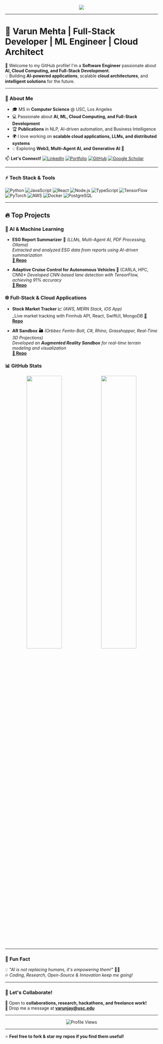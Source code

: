 <!-- Profile Header Animation -->
<p align="center">
  <img src="https://readme-typing-svg.herokuapp.com?font=Fira+Code&duration=5000&pause=1000&color=FFD700&center=true&vCenter=true&width=700&height=50&lines=Full-Stack+Developer+%7C+ML+Engineer+%7C+Cloud+Architect;Building+AI-powered+applications+and+scalable+systems;Exploring+Cloud%2C+ML%2C+and+Blockchain+technologies;Passionate+about+building+intelligent+and+scalable+solutions" />
</p>

---

# **🚀 Varun Mehta | Full-Stack Developer | ML Engineer | Cloud Architect**

🌟 Welcome to my GitHub profile! I'm a **Software Engineer** passionate about **AI, Cloud Computing, and Full-Stack Development**.  
💡 Building **AI-powered applications**, scalable **cloud architectures**, and **intelligent solutions** for the future.

---

### 🚀 **About Me**
- 🎓 MS in **Computer Science** @ USC, Los Angeles  
- 💻 Passionate about **AI, ML, Cloud Computing, and Full-Stack Development**  
- 🏆 **Publications** in NLP, AI-driven automation, and Business Intelligence  
- 🌍 I love working on **scalable cloud applications, LLMs, and distributed systems**  
- 💡 Exploring **Web3, Multi-Agent AI, and Generative AI** 🚀  

📫 **Let's Connect!**
[![LinkedIn](https://img.shields.io/badge/-LinkedIn-blue?style=for-the-badge&logo=linkedin&logoColor=white)](https://linkedin.com/in/mehtavarunj)
[![Portfolio](https://img.shields.io/badge/-Portfolio-darkblue?style=for-the-badge&logo=web&logoColor=white)](https://varunmehta14.github.io/portfolio/)
[![GitHub](https://img.shields.io/badge/-GitHub-black?style=for-the-badge&logo=github&logoColor=white)](https://github.com/varunmehta14)
[![Google Scholar](https://img.shields.io/badge/Scholar-Publications-green?style=for-the-badge&logo=googlescholar)](https://scholar.google.com/citations?user=CC2mvAUAAAAJ)

---

### ⚡ **Tech Stack & Tools**
![Python](https://img.shields.io/badge/Python-3776AB?style=for-the-badge&logo=python&logoColor=white)
![JavaScript](https://img.shields.io/badge/JavaScript-F7DF1E?style=for-the-badge&logo=javascript&logoColor=black)
![React](https://img.shields.io/badge/React-61DAFB?style=for-the-badge&logo=react&logoColor=black)
![Node.js](https://img.shields.io/badge/Node.js-339933?style=for-the-badge&logo=nodedotjs&logoColor=white)
![TypeScript](https://img.shields.io/badge/TypeScript-007ACC?style=for-the-badge&logo=typescript&logoColor=white)
![TensorFlow](https://img.shields.io/badge/TensorFlow-FF6F00?style=for-the-badge&logo=tensorflow&logoColor=white)
![PyTorch](https://img.shields.io/badge/PyTorch-EE4C2C?style=for-the-badge&logo=pytorch&logoColor=white)
![AWS](https://img.shields.io/badge/AWS-232F3E?style=for-the-badge&logo=amazonaws&logoColor=white)
![Docker](https://img.shields.io/badge/Docker-2496ED?style=for-the-badge&logo=docker&logoColor=white)
![PostgreSQL](https://img.shields.io/badge/PostgreSQL-336791?style=for-the-badge&logo=postgresql&logoColor=white)

---
## 🔥 Top Projects

### 🌱 AI & Machine Learning
- **ESG Report Summarizer** 📝 *(LLMs, Multi-Agent AI, PDF Processing, Ollama)*  
  _Extracted and analyzed ESG data from reports using AI-driven summarization_  
  **[🔗 Repo](https://github.com/varunmehta14/ESG_Report_Summarizer)** 

- **Adaptive Cruise Control for Autonomous Vehicles 🚗**  (CARLA, HPC, CNN)*
  _Developed CNN-based lane detection with TensorFlow, achieving 91% accuracy_  
  **[🔗 Repo](https://github.com/varunmehta14/ACC)**  

### 🌐 Full-Stack & Cloud Applications
- **Stock Market Tracker 📈** *(AWS, MERN Stack, iOS App)*  
  _Live market tracking with Finnhub API, React, SwiftUI, MongoDB 
  **[🔗 Repo](https://github.com/varunmehta14/Stock_App)**  

- **AR Sandbox 🏜️** *(Orbbec Femto-Bolt, C#, Rhino, Grasshopper, Real-Time 3D Projections)*  
  _Developed an **Augmented Reality Sandbox** for real-time terrain modeling and visualization_  
  **[🔗 Repo](https://github.com/varunmehta14/ARSandBox)**  


### 📊 **GitHub Stats**
<p align="center">
  <img width="48%" src="https://github-readme-stats.vercel.app/api?username=varunmehta14&show_icons=true&theme=radical" />
   <img width="48%" src="https://github-readme-stats.vercel.app/api/top-langs/?username=varunmehta14&layout=compact&theme=radical" />
</p>

---


### 🎯 **Fun Fact**
💡 _"AI is not replacing humans, it's empowering them!"_ 🤖💙  
🔥 _Coding, Research, Open-Source & Innovation keep me going!_

---

### 📢 **Let's Collaborate!**
🚀 Open to **collaborations, research, hackathons, and freelance work!**  
💬 Drop me a message at **varunjay@usc.edu**  

---

<p align="center">
  <img src="https://komarev.com/ghpvc/?username=varunmehta14&label=Profile%20Views&color=blue&style=plastic" alt="Profile Views" />
</p>

---

⭐ **Feel free to fork & star my repos if you find them useful!**  
